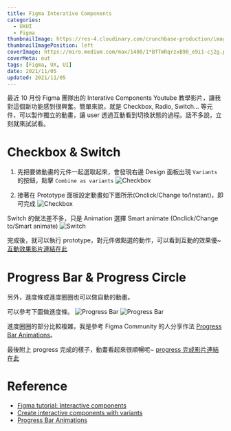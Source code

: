 ```yaml
---
title: Figma Interative Components
categories:
  - UXUI
  - Figma
thumbnailImage: https://res-4.cloudinary.com/crunchbase-production/image/upload/c_lpad,h_256,w_256,f_auto,q_auto:eco/hoz3ba7owjjzrg9dxrqi
thumbnailImagePosition: left
coverImage: https://miro.medium.com/max/1400/1*BfTmRqrzxB90_e9i1-cj2g.png
coverMeta: out
tags: [Figma, UX, UI]
date: 2021/11/05
updated: 2021/11/05
---
```


最近 10 月份 Figma 團隊出的 Interative Components Youtube 教學影片，讓我對這個新功能感到很興奮。簡單來說，就是 Checkbox, Radio, Switch... 等元件，可以製作獨立的動畫，讓 user 透過互動看到切換狀態的過程。話不多說，立刻就來試試看。

<!--more-->

# Checkbox & Switch

1. 先把要做動畫的元件一起選取起來，會發現右邊 Design 面板出現 `Variants` 的按鈕，點擊 `Combine as variants`
![Checkbox](https://lh3.googleusercontent.com/pw/AM-JKLUYkzoSOnLFpn6ATIlBoqS-_u3ym2Guf-jv4yG6ZIrCdgzR5DyviN79bdDsDvOjsnd3AQ9veceIzZGLUYgBI8VFxvC0w9voimHvR-8z1PMHYHe4xLaNBKbY0OvSOwlEl8kU9VPTZd13DWKgV722lu4zAg=w1920-h937-no?authuser=0)

2. 接著在 Prototype 面板設定動畫如下圖所示(Onclick/Change to/Instant)，即可完成
![Checkbox](https://lh3.googleusercontent.com/pw/AM-JKLVKR9z6Vn4KyeGFzBGwrYkimvKGMKcuexDz7QnNpiL54lqcS8XLpF65YmO2-f1rqo8M6WpueD7qXy95ZgBYG-RI5cIncMQtjuJ4qiq4qLZw3r3nQJZGCGIQSK7Awbbs_TDQByeotTiWiv5a_jcH-n0MnQ=w1920-h935-no?authuser=0)

Switch 的做法差不多，只是 Animation 選擇 Smart animate (Onclick/Change to/Smart animate)
![Switch](https://lh3.googleusercontent.com/pw/AM-JKLVGQdknSE70a2Zjfr6J091KiFjWDWxXXFDQbi5cntP6rzQ9u1gFTPxikC85qHJdaBJ4ce7lCJHBOASzPthPMKHluWtLWnE9V-zoa-xvuqk6V-SjGgNhBByczLxlegxLCzoD5d3YRpBDmi9barNT_CrLHw=w1920-h937-no?authuser=0)

完成後，就可以執行 prototype，對元件做點選的動作，可以看到互動的效果優~
[互動效果影片連結在此](https://capture.dropbox.com/oMIXKTN9A4opyRqs)

# Progress Bar & Progress Circle

另外，進度條或進度圈圈也可以做自動的動畫。

可以參考下圖做進度條。
![Progress Bar](https://lh3.googleusercontent.com/pw/AM-JKLX3LsnOhXLrfoPvbk2q2e5ZiTuvr6MBIEbdSwNaypcDUnv12FLOi-0ZM-e7UDBoTVazbUjAZonW3DPuC0EsTs0q9qlCN64jZwiteeCsYwEoJ_OeS2l_OIjxVvm4V7ANt_G1mgfv8P-jWncBAg2poIw7uQ=w1920-h934-no?authuser=0)
![Progress Bar](https://lh3.googleusercontent.com/pw/AM-JKLVRb9PCdHqbjiNhSVioW5m0_R2gkwjUaWh-PyXwj22KQuzyFCDKnZghyswKo6b5csrOWDzqP52p9ne_maWVYolKe7kvCTG5_64jQMBUEHGujdu87VzwuSoY5IwZArIchIz5WrEmP9uaYKhZ2PyhPZ7_1g=w1918-h937-no?authuser=0)

進度圈圈的部分比較複雜，我是參考 Figma Community 的人分享作法 [Progress Bar Animations](https://www.figma.com/community/file/826647128105027386)。

最後附上 progress 完成的樣子，動畫看起來很順暢呢~
[progress 完成影片連結在此](https://capture.dropbox.com/58G1NI28rLLtZ3Vw)

# Reference

* [Figma tutorial: Interactive components](https://www.youtube.com/watch?v=ReNbXhaL3Xk)
* [Create interactive components with variants](https://help.figma.com/hc/en-us/articles/360061175334-Create-interactive-components-with-variants)
* [Progress Bar Animations](https://www.figma.com/community/file/826647128105027386)